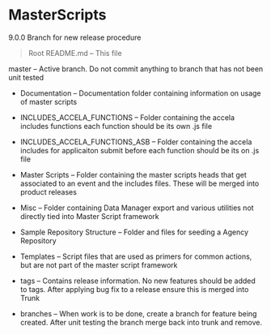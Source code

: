 # MasterScripts

9.0.0 Branch for new release procedure

>Root
README.md – This file

master – Active branch. Do not commit anything to branch that has not been unit tested

* Documentation – Documentation folder containing information on usage of master scripts

* INCLUDES_ACCELA_FUNCTIONS – Folder containing the accela includes functions each function should be its own .js file

* INCLUDES_ACCELA_FUNCTIONS_ASB – Folder containing the accela includes for applicaiton submit before each function should be its on .js file

* Master Scripts – Folder containing the master scripts heads that get associated to an event and the includes files.  These will be merged into product releases

* Misc – Folder containing Data Manager export and various utilities not directly tied into Master Script framework

* Sample Repository Structure – Folder and files for seeding a Agency Repository

* Templates – Script files that are used as primers for common actions, but are not part of the master script framework

* tags – Contains release information. No new features should be added to tags. After applying bug fix to a release ensure this is merged into Trunk

* branches – When work is to be done, create a branch for feature being created. After unit testing the branch merge back into trunk and remove.

